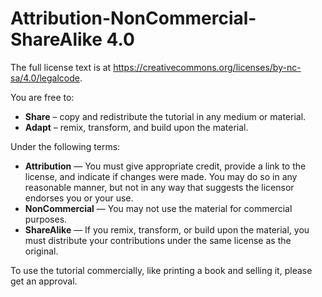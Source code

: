 
# Attribution-NonCommercial-ShareAlike 4.0

The full license text is at <https://creativecommons.org/licenses/by-nc-sa/4.0/legalcode>.

You are free to:
- **Share** – copy and redistribute the tutorial in any medium or material.
- **Adapt** – remix, transform, and build upon the material.

Under the following terms:

- **Attribution** — You must give appropriate credit, provide a link to the license, and indicate if changes were made. You may do so in any reasonable manner, but not in any way that suggests the licensor endorses you or your use.
- **NonCommercial** — You may not use the material for commercial purposes.
- **ShareAlike** — If you remix, transform, or build upon the material, you must distribute your contributions under the same license as the original.

To use the tutorial commercially, like printing a book and selling it, please get an approval.
